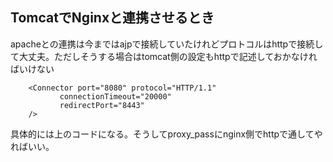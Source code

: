 TomcatでNginxと連携させるとき
---
apacheとの連携は今まではajpで接続していたけれどプロトコルはhttpで接続して大丈夫。ただしそうする場合はtomcat側の設定もhttpで記述しておかなければいけない

        <Connector port="8080" protocol="HTTP/1.1"
               connectionTimeout="20000"
               redirectPort="8443"
        />

具体的には上のコードになる。そうしてproxy_passにnginx側でhttpで通してやればいい。
